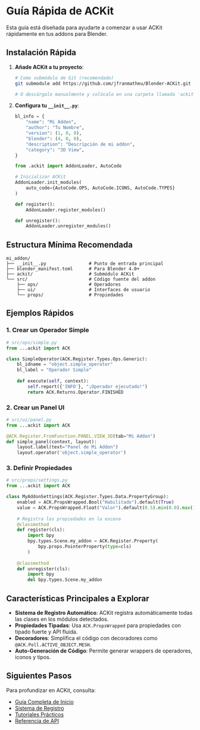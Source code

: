 # Guía Rápida de ACKit

Esta guía está diseñada para ayudarte a comenzar a usar ACKit rápidamente en tus addons para Blender.

## Instalación Rápida

1. **Añade ACKit a tu proyecto**:
   ```bash
   # Como submódulo de Git (recomendado)
   git submodule add https://github.com/jfranmatheu/Blender-ACKit.git ackit
   
   # O descárgalo manualmente y colócalo en una carpeta llamada 'ackit'
   ```

2. **Configura tu `__init__.py`**:
   ```python
   bl_info = {
       "name": "Mi Addon",
       "author": "Tu Nombre",
       "version": (1, 0, 0),
       "blender": (4, 0, 0),
       "description": "Descripción de mi addon",
       "category": "3D View",
   }
   
   from .ackit import AddonLoader, AutoCode
   
   # Inicializar ACKit
   AddonLoader.init_modules(
       auto_code={AutoCode.OPS, AutoCode.ICONS, AutoCode.TYPES}
   )
   
   def register():
       AddonLoader.register_modules()
   
   def unregister():
       AddonLoader.unregister_modules()
   ```

## Estructura Mínima Recomendada

```
mi_addon/
├── __init__.py                # Punto de entrada principal
├── blender_manifest.toml      # Para Blender 4.0+
├── ackit/                     # Submódulo ACKit
└── src/                       # Código fuente del addon
    ├── ops/                   # Operadores
    ├── ui/                    # Interfaces de usuario
    └── props/                 # Propiedades
```

## Ejemplos Rápidos

### 1. Crear un Operador Simple

```python
# src/ops/simple.py
from ...ackit import ACK

class SimpleOperator(ACK.Register.Types.Ops.Generic):
    bl_idname = "object.simple_operator"
    bl_label = "Operador Simple"
    
    def execute(self, context):
        self.report({'INFO'}, "¡Operador ejecutado!")
        return ACK.Returns.Operator.FINISHED
```

### 2. Crear un Panel UI

```python
# src/ui/panel.py
from ...ackit import ACK

@ACK.Register.FromFunction.PANEL.VIEW_3D(tab="Mi Addon")
def simple_panel(context, layout):
    layout.label(text="Panel de Mi Addon")
    layout.operator('object.simple_operator')
```

### 3. Definir Propiedades

```python
# src/props/settings.py
from ...ackit import ACK

class MyAddonSettings(ACK.Register.Types.Data.PropertyGroup):
    enabled = ACK.PropsWrapped.Bool("Habilitado").default(True)
    value = ACK.PropsWrapped.Float("Valor").default(0.5).min(0.0).max(1.0)
    
    # Registra las propiedades en la escena
    @classmethod
    def register(cls):
        import bpy
        bpy.types.Scene.my_addon = ACK.Register.Property(
            bpy.props.PointerProperty(type=cls)
        )
    
    @classmethod
    def unregister(cls):
        import bpy
        del bpy.types.Scene.my_addon
```

## Características Principales a Explorar

- **Sistema de Registro Automático**: ACKit registra automáticamente todas las clases en los módulos detectados.
- **Propiedades Tipadas**: Usa `ACK.PropsWrapped` para propiedades con tipado fuerte y API fluida.
- **Decoradores**: Simplifica el código con decoradores como `@ACK.Poll.ACTIVE_OBJECT.MESH`.
- **Auto-Generación de Código**: Permite generar wrappers de operadores, iconos y tipos.

## Siguientes Pasos

Para profundizar en ACKit, consulta:

- [Guía Completa de Inicio](getting-started.md)
- [Sistema de Registro](registration.md)
- [Tutoriales Prácticos](../tutorials/basic-operator.md)
- [Referencia de API](../api/ack.md)
